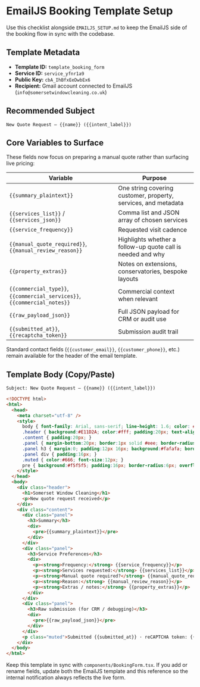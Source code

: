 # EmailJS Booking Template Setup

Use this checklist alongside `EMAILJS_SETUP.md` to keep the EmailJS side of the booking flow in sync with the codebase.

## Template Metadata
- **Template ID:** `template_booking_form`
- **Service ID:** `service_yfnr1a9`
- **Public Key:** `cbA_IhBfxEeDwbEx6`
- **Recipient:** Gmail account connected to EmailJS (`info@somersetwindowcleaning.co.uk`)

## Recommended Subject
```
New Quote Request – {{name}} ({{intent_label}})
```

## Core Variables to Surface
These fields now focus on preparing a manual quote rather than surfacing live pricing:

| Variable | Purpose |
| --- | --- |
| `{{summary_plaintext}}` | One string covering customer, property, services, and metadata |
| `{{services_list}}` / `{{services_json}}` | Comma list and JSON array of chosen services |
| `{{service_frequency}}` | Requested visit cadence |
| `{{manual_quote_required}}`, `{{manual_review_reason}}` | Highlights whether a follow-up quote call is needed and why |
| `{{property_extras}}` | Notes on extensions, conservatories, bespoke layouts |
| `{{commercial_type}}`, `{{commercial_services}}`, `{{commercial_notes}}` | Commercial context when relevant |
| `{{raw_payload_json}}` | Full JSON payload for CRM or audit use |
| `{{submitted_at}}`, `{{recaptcha_token}}` | Submission audit trail |

Standard contact fields (`{{customer_email}}`, `{{customer_phone}}`, etc.) remain available for the header of the email template.

## Template Body (Copy/Paste)

```html
Subject: New Quote Request – {{name}} ({{intent_label}})

<!DOCTYPE html>
<html>
  <head>
    <meta charset="utf-8" />
    <style>
      body { font-family: Arial, sans-serif; line-height: 1.6; color: #111; }
      .header { background:#E11D2A; color:#fff; padding:20px; text-align:center; }
      .content { padding:20px; }
      .panel { margin-bottom:20px; border:1px solid #eee; border-radius:8px; }
      .panel h3 { margin:0; padding:12px 16px; background:#fafafa; border-bottom:1px solid #eee; color:#E11D2A; }
      .panel div { padding:16px; }
      .muted { color:#666; font-size:12px; }
      pre { background:#f5f5f5; padding:16px; border-radius:6px; overflow:auto; font-size:12px; }
    </style>
  </head>
  <body>
    <div class="header">
      <h1>Somerset Window Cleaning</h1>
      <p>New quote request received</p>
    </div>
    <div class="content">
      <div class="panel">
        <h3>Summary</h3>
        <div>
          <pre>{{summary_plaintext}}</pre>
        </div>
      </div>
      <div class="panel">
        <h3>Service Preferences</h3>
        <div>
          <p><strong>Frequency:</strong> {{service_frequency}}</p>
          <p><strong>Services requested:</strong> {{services_list}}</p>
          <p><strong>Manual quote required?</strong> {{manual_quote_required}}</p>
          <p><strong>Reason:</strong> {{manual_review_reason}}</p>
          <p><strong>Extras / notes:</strong> {{property_extras}}</p>
        </div>
      </div>
      <div class="panel">
        <h3>Raw submission (for CRM / debugging)</h3>
        <div>
          <pre>{{raw_payload_json}}</pre>
        </div>
      </div>
      <p class="muted">Submitted {{submitted_at}} · reCAPTCHA token: {{recaptcha_token}}</p>
    </div>
  </body>
</html>
```

Keep this template in sync with `components/BookingForm.tsx`. If you add or rename fields, update both the EmailJS template and this reference so the internal notification always reflects the live form.
